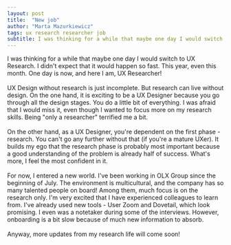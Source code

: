 ```yaml
---
layout: post
title:  "New job"
author: "Marta Mazurkiewicz"
tags: ux research researcher job
subtitle: I was thinking for a while that maybe one day I would switch to UX Research. I didn't expect that it would happen so fast.
---
```


I was thinking for a while that maybe one day I would switch to UX Research. I didn't expect that it would happen so fast. This year, even this month. One day is now, and here I am, UX Researcher!<br/>
<br/>
UX Design without research is just incomplete. But research can live without design. On the one hand, it is exciting to be a UX Designer because you go through all the design stages. You do a little bit of everything. I was afraid that I would miss it, even though I wanted to focus more on my research skills. Being "only a researcher" terrified me a bit.<br/>
<br/>
On the other hand, as a UX Designer, you're dependent on the first phase - research. You can't go any further without that (if you're a mature UXer). It builds my ego that the research phase is probably most important because a good understanding of the problem is already half of success. What's more, I feel the most confident in it.<br/>
<br/>
For now, I entered a new world. I've been working in OLX Group since the beginning of July. The environment is multicultural, and the company has so many talented people on board! Among them, much focus is on the research only.  I'm very excited that I have experienced colleagues to learn from. I've already used new tools - User Zoom and Dovetail, which look promising. I even was a notetaker during some of the interviews. However, onboarding is a bit slow because of much new information to absorb.<br/>
<br/>
Anyway, more updates from my research life will come soon!
